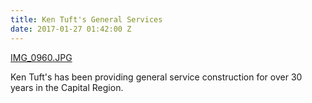 ```yaml
---
title: Ken Tuft's General Services
date: 2017-01-27 01:42:00 Z
---
```


[IMG_0960.JPG](/uploads/IMG_0960.JPG)

Ken Tuft's has been providing general service construction for over 30 years in the Capital Region. 

